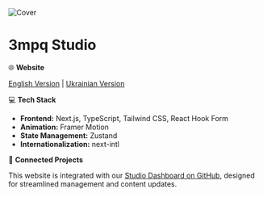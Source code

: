 ![Cover](https://github.com/user-attachments/assets/f9eceb22-7b4e-4166-ae75-d84c11765359)

# 3mpq Studio  

🌐 **Website**  

[English Version](https://www.3mpq.com/en)  |  [Ukrainian Version](https://www.3mpq.com/ua)  

💻 **Tech Stack**  
- **Frontend:** Next.js, TypeScript, Tailwind CSS, React Hook Form  
- **Animation:** Framer Motion  
- **State Management:** Zustand  
- **Internationalization:** next-intl  

📂 **Connected Projects**  

This website is integrated with our [Studio Dashboard on GitHub](https://github.com/igorator/studio-dashboard), designed for streamlined management and content updates.

